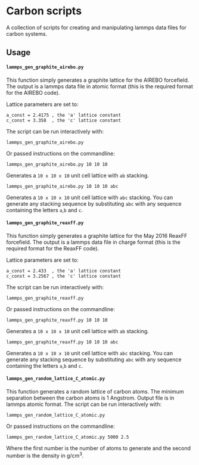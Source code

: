 # Carbon scripts

A collection of scripts for creating and manipulating lammps data files for carbon systems.

## Usage

#### `lammps_gen_graphite_airebo.py`  

This function simply generates a graphite lattice for the AIREBO forcefield.
The output is a lammps data file in atomic format (this is the required format for the AIREBO code).

Lattice parameters are set to:
~~~
a_const = 2.4175 , the 'a' lattice constant
c_const = 3.358  , the 'c' lattice constant
~~~

The script can be run interactively with:
~~~
lammps_gen_graphite_airebo.py
~~~
Or passed instructions on the commandline:
~~~
lammps_gen_graphite_airebo.py 10 10 10
~~~
Generates a `10 x 10 x 10` unit cell lattice with `ab` stacking.
~~~
lammps_gen_graphite_airebo.py 10 10 10 abc
~~~
Generates a `10 x 10 x 10` unit cell lattice with `abc` stacking.  You can generate any stacking sequence by substituting `abc` with any sequence containing the letters `a`,`b` and `c`.


#### `lammps_gen_graphite_reaxff.py`  

This function simply generates a graphite lattice for the May 2016 ReaxFF forcefield.
The output is a lammps data file in charge format (this is the required format for the ReaxFF code).

Lattice parameters are set to:
~~~
a_const = 2.433  , the 'a' lattice constant
c_const = 3.2567 , the 'c' lattice constant
~~~

The script can be run interactively with:
~~~
lammps_gen_graphite_reaxff.py
~~~
Or passed instructions on the commandline:
~~~
lammps_gen_graphite_reaxff.py 10 10 10
~~~
Generates a `10 x 10 x 10` unit cell lattice with `ab` stacking.
~~~
lammps_gen_graphite_reaxff.py 10 10 10 abc
~~~
Generates a `10 x 10 x 10` unit cell lattice with `abc` stacking. You can generate any stacking sequence by substituting `abc` with any sequence containing the letters `a`,`b` and `c`.


#### `lammps_gen_random_lattice_C_atomic.py`  

This function generates a random lattice of carbon atoms.  The minimum separation between the carbon atoms is 1 Angstrom.
Output file is in lammps atomic format.
The script can be run interactively with:
~~~
lammps_gen_random_lattice_C_atomic.py
~~~
Or passed instructions on the commandline:
~~~
lammps_gen_random_lattice_C_atomic.py 5000 2.5
~~~
Where the first number is the number of atoms to generate and the second number is the density in g/cm<sup>3</sup>.








